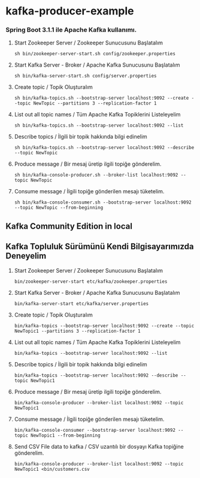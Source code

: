 # kafka-producer-example
### Spring Boot 3.1.1 ile Apache Kafka kullanımı.

1. Start Zookeeper Server / Zookeeper Sunucusunu Başlatalım

    ```sh bin/zookeeper-server-start.sh config/zookeeper.properties```

2. Start Kafka Server - Broker / Apache Kafka Sunucusunu Başlatalım

    ```sh bin/kafka-server-start.sh config/server.properties```

3. Create topic / Topik Oluşturalım

    ```sh bin/kafka-topics.sh --bootstrap-server localhost:9092 --create --topic NewTopic --partitions 3 --replication-factor 1```

4. List out all topic names / Tüm Apache Kafka Topiklerini Listeleyelim

    ``` sh bin/kafka-topics.sh --bootstrap-server localhost:9092 --list ```

5. Describe topics / İlgili bir topik hakkında bilgi edinelim
  
    ``` sh bin/kafka-topics.sh --bootstrap-server localhost:9092 --describe --topic NewTopic ```

6. Produce message / Bir mesaj üretip ilgili topiğe gönderelim.

    ```sh bin/kafka-console-producer.sh --broker-list localhost:9092 --topic NewTopic```


7. Consume message / İlgili topiğe gönderilen mesajı tüketelim.

    ``` sh bin/kafka-console-consumer.sh --bootstrap-server localhost:9092 --topic NewTopic --from-beginning ```


## Kafka Community Edition in local ##
## Kafka Topluluk Sürümünü Kendi Bilgisayarımızda Deneyelim ##

1. Start Zookeeper Server / Zookeeper Sunucusunu Başlatalım

    ```bin/zookeeper-server-start etc/kafka/zookeeper.properties```

2. Start Kafka Server - Broker / Apache Kafka Sunucusunu Başlatalım

    ```bin/kafka-server-start etc/kafka/server.properties```

3. Create topic / Topik Oluşturalım

    ```bin/kafka-topics --bootstrap-server localhost:9092 --create --topic NewTopic1 --partitions 3 --replication-factor 1```

4. List out all topic names / Tüm Apache Kafka Topiklerini Listeleyelim

    ``` bin/kafka-topics --bootstrap-server localhost:9092 --list ```

5. Describe topics / İlgili bir topik hakkında bilgi edinelim
  
    ``` bin/kafka-topics --bootstrap-server localhost:9092 --describe --topic NewTopic1 ```

6. Produce message / Bir mesaj üretip ilgili topiğe gönderelim.

    ```bin/kafka-console-producer --broker-list localhost:9092 --topic NewTopic1```


7. Consume message / İlgili topiğe gönderilen mesajı tüketelim.

    ```bin/kafka-console-consumer --bootstrap-server localhost:9092 --topic NewTopic1 --from-beginning ```
    
8. Send CSV File data to kafka / CSV uzantılı bir dosyayı Kafka topiğine gönderelim.

   ```bin/kafka-console-producer --broker-list localhost:9092 --topic NewTopic1 <bin/customers.csv```
   
   
